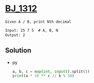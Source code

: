 # [BJ_1312](https://acmicpc.net/problem/1312)

```en
Given A / B, print Nth decimal
```

```txt
Input: 25 7 5  # A, B, N
Output: 2
```

## Solution

* py

  ```py
  a, b, c = map(int, input().split())
  print(a * 10 ** c // b % 10)
  ```
